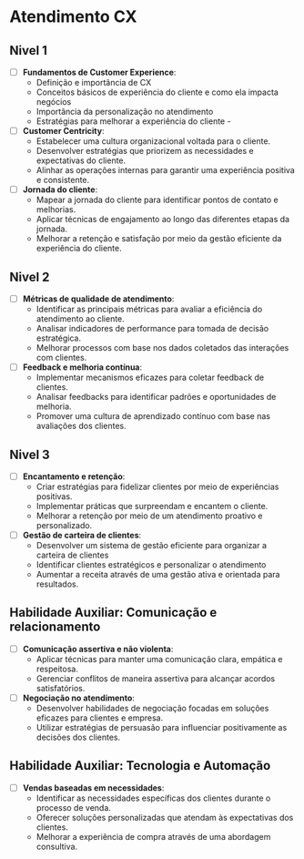 # Atendimento CX
## Nivel 1
- [ ] **Fundamentos de Customer Experience**:
   - Definição e importância de CX
   - Conceitos básicos de experiência do cliente e como ela impacta negócios
   - Importância da personalização no atendimento
   - Estratégias para melhorar a experiência do cliente  -
- [ ] **Customer Centricity**:
   - Estabelecer uma cultura organizacional voltada para o cliente.
   - Desenvolver estratégias que priorizem as necessidades e expectativas do cliente.
   - Alinhar as operações internas para garantir uma experiência positiva e consistente.
- [ ] **Jornada do cliente**:
   - Mapear a jornada do cliente para identificar pontos de contato e melhorias.
   - Aplicar técnicas de engajamento ao longo das diferentes etapas da jornada.
   - Melhorar a retenção e satisfação por meio da gestão eficiente da experiência do cliente.
## Nivel 2
- [ ] **Métricas de qualidade de atendimento**:
   - Identificar as principais métricas para avaliar a eficiência do atendimento ao cliente.
   - Analisar indicadores de performance para tomada de decisão estratégica.
   - Melhorar processos com base nos dados coletados das interações com clientes.
- [ ] **Feedback e melhoria contínua**:
   - Implementar mecanismos eficazes para coletar feedback de clientes.
   - Analisar feedbacks para identificar padrões e oportunidades de melhoria.
   - Promover uma cultura de aprendizado contínuo com base nas avaliações dos clientes.
## Nivel 3
- [ ] **Encantamento e retenção**:
   - Criar estratégias para fidelizar clientes por meio de experiências positivas.
   - Implementar práticas que surpreendam e encantem o cliente.
   - Melhorar a retenção por meio de um atendimento proativo e personalizado.
- [ ] **Gestão de carteira de clientes**:
   - Desenvolver um sistema de gestão eficiente para organizar a carteira de clientes
   - Identificar clientes estratégicos e personalizar o atendimento
   - Aumentar a receita através de uma gestão ativa e orientada para resultados.
## Habilidade Auxiliar: Comunicação e relacionamento 
- [ ] **Comunicação assertiva e não violenta**:
   - Aplicar técnicas para manter uma comunicação clara, empática e respeitosa.
   - Gerenciar conflitos de maneira assertiva para alcançar acordos satisfatórios.
- [ ] **Negociação no atendimento**:
   - Desenvolver habilidades de negociação focadas em soluções eficazes para clientes e empresa.
   - Utilizar estratégias de persuasão para influenciar positivamente as decisões dos clientes.
## Habilidade Auxiliar: Tecnologia e Automação 
- [ ] **Vendas baseadas em necessidades**:
   - Identificar as necessidades específicas dos clientes durante o processo de venda.
   - Oferecer soluções personalizadas que atendam às expectativas dos clientes.
   - Melhorar a experiência de compra através de uma abordagem consultiva.

